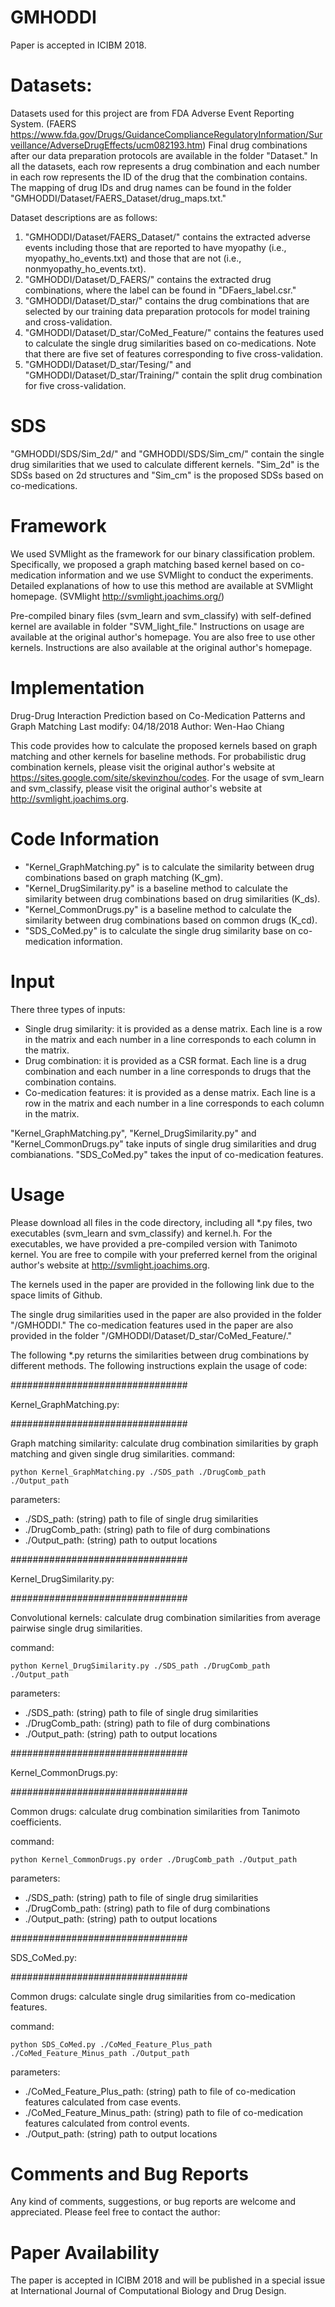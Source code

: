 # GMHODDI
Paper is accepted in ICIBM 2018.

# Datasets:
Datasets used for this project are from FDA Adverse Event Reporting System. 
(FAERS https://www.fda.gov/Drugs/GuidanceComplianceRegulatoryInformation/Surveillance/AdverseDrugEffects/ucm082193.htm)
Final drug combinations after our data preparation protocols are available in the folder "Dataset."
In all the datasets, each row represents a drug combination and each number in each row represents the ID of the drug that the combination contains. 
The mapping of drug IDs and drug names can be found in the folder "GMHODDI/Dataset/FAERS_Dataset/drug_maps.txt."  

Dataset descriptions are as follows:
  1. "GMHODDI/Dataset/FAERS_Dataset/" contains the extracted adverse events including those that are reported to have myopathy (i.e., myopathy_ho_events.txt) and those that are not (i.e., nonmyopathy_ho_events.txt).
  2. "GMHODDI/Dataset/D_FAERS/" contains the extracted drug combinations, where the label can be found in "DFaers_label.csr."
  3. "GMHODDI/Dataset/D_star/" contains the drug combinations that are selected by our training data preparation protocols for model training and cross-validation.
  4. "GMHODDI/Dataset/D_star/CoMed_Feature/" contains the features used to calculate the single drug similarities based on co-medications. Note that there are five set of features corresponding to five cross-validation. 
  5. "GMHODDI/Dataset/D_star/Tesing/" and "GMHODDI/Dataset/D_star/Training/" contain the split drug combination for five cross-validation.
  
# SDS
"GMHODDI/SDS/Sim_2d/" and "GMHODDI/SDS/Sim_cm/" contain the single drug similarities that we used to calculate different kernels.
"Sim_2d" is the SDSs based on 2d structures and "Sim_cm" is the proposed SDSs based on co-medications. 

# Framework 
We used SVMlight as the framework for our binary classification problem. 
Specifically, we proposed a graph matching based kernel based on co-medication information and we use SVMlight to conduct the experiments.
Detailed explanations of how to use this method are available at SVMlight homepage.
(SVMlight http://svmlight.joachims.org/)

Pre-compiled binary files (svm_learn and svm_classify) with self-defined kernel are available in folder "SVM_light_file." 
Instructions on usage are available at the original author's homepage. 
You are also free to use other kernels. Instructions are also available at the original author's homepage. 

# Implementation 

Drug-Drug Interaction Prediction based on Co-Medication Patterns and Graph Matching
Last modify: 04/18/2018
Author: Wen-Hao Chiang

This code provides how to calculate the proposed kernels based on graph matching and other kernels for baseline methods.
For probabilistic drug combination kernels, please visit the original author's website at https://sites.google.com/site/skevinzhou/codes.
For the usage of svm_learn and svm_classify, please visit the original author's website at http://svmlight.joachims.org.


# Code Information

- "Kernel_GraphMatching.py" is to calculate the similarity between drug combinations based on graph matching (K_gm). 
- "Kernel_DrugSimilarity.py" is a baseline method to calculate the similarity between drug combinations based on drug similarities (K_ds).
- "Kernel_CommonDrugs.py" is a baseline method to calculate the similarity between drug combinations based on common drugs (K_cd).
- "SDS_CoMed.py" is to calculate the single drug similarity base on co-medication information. 

# Input

There three types of inputs:
- Single drug similarity: it is provided as a dense matrix. Each line is a row in the matrix and each number in a line corresponds to each column in the matrix.
- Drug combination: it is provided as a CSR format. Each line is a drug combination and each number in a line corresponds to drugs that the combination contains.
- Co-medication features: it is provided as a dense matrix. Each line is a row in the matrix and each number in a line corresponds to each column in the matrix.

"Kernel_GraphMatching.py", "Kernel_DrugSimilarity.py" and "Kernel_CommonDrugs.py" take inputs of single drug similarities and drug combianations.
"SDS_CoMed.py" takes the input of co-medication features.

# Usage

Please download all files in the code directory, including all *.py files, two executables (svm_learn and svm_classify) and kernel.h.
For the executables, we have provided a pre-compiled version with Tanimoto kernel. 
You are free to compile with your preferred kernel from the original author's website at http://svmlight.joachims.org.

The kernels used in the paper are provided in the following link due to the space limits of Github. 
<!--- ( https://cs.iupui.edu/~chiangwe/GMHODDI/Kernel/ )  ---> 
The single drug similarities used in the paper are also provided in the folder "/GMHODDI."
The co-medication features used in the paper are also provided in the folder "/GMHODDI/Dataset/D_star/CoMed_Feature/."

The following *.py returns the similarities between drug combinations by different methods. 
The following instructions explain the usage of code: 

################################

Kernel_GraphMatching.py:

################################

Graph matching similarity: calculate drug combination similarities by graph matching and given single drug similarities.
command:

```
python Kernel_GraphMatching.py ./SDS_path ./DrugComb_path ./Output_path
```

parameters:
- ./SDS_path: (string) path to file of single drug similarities 
- ./DrugComb_path: (string) path to file of durg combinations
- ./Output_path: (string) path to output locations
 
################################

Kernel_DrugSimilarity.py:

################################

Convolutional kernels: calculate drug combination similarities from average pairwise single drug similarities.

command:
```
python Kernel_DrugSimilarity.py ./SDS_path ./DrugComb_path ./Output_path
```

parameters:
- ./SDS_path: (string) path to file of single drug similarities 
- ./DrugComb_path: (string) path to file of durg combinations
- ./Output_path: (string) path to output locations

################################

Kernel_CommonDrugs.py:

################################

Common drugs: calculate drug combination similarities from Tanimoto coefficients.

command:
```
python Kernel_CommonDrugs.py order ./DrugComb_path ./Output_path
```

parameters:
- ./SDS_path: (string) path to file of single drug similarities 
- ./DrugComb_path: (string) path to file of durg combinations
- ./Output_path: (string) path to output locations

################################

SDS_CoMed.py:

################################

Common drugs: calculate single drug similarities from co-medication features.

command:
```
python SDS_CoMed.py ./CoMed_Feature_Plus_path ./CoMed_Feature_Minus_path ./Output_path
```

parameters:
- ./CoMed_Feature_Plus_path: (string) path to file of co-medication features calculated from case events.
- ./CoMed_Feature_Minus_path: (string) path to file of co-medication features calculated from control events.
- ./Output_path: (string) path to output locations

# Comments and Bug Reports

Any kind of comments, suggestions, or bug reports are welcome and appreciated.
Please feel free to contact the author: <!--- xxxxxxxx AT iupui DOT edu.  ---> 

# Paper Availability 

The paper is accepted in ICIBM 2018 and will be published in a special issue at International Journal of Computational Biology and Drug Design.
